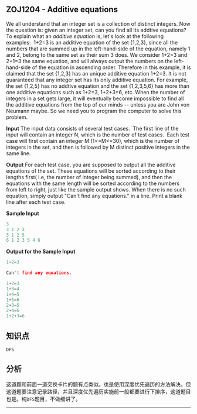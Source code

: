 ## ZOJ1204 - Additive equations

We all understand that an integer set is a collection of distinct integers. Now the question is: given an integer set, can you find all its addtive equations? To explain what an *additive equation* is, let's look at the following examples: 
1+2=3 is an additive equation of the set {1,2,3}, since all the numbers that are summed up in the left-hand-side of the equation, namely 1 and 2, belong to the same set as their sum 3 does. We consider 1+2=3 and 2+1=3 the same equation, and will always output the numbers on the left-hand-side of the equation in ascending order. Therefore in this example, it is claimed that the set {1,2,3} has an unique additive equation 1+2=3.
It is not guaranteed that any integer set has its only additive equation. For example, the set {1,2,5} has no addtive equation and the set {1,2,3,5,6} has more than one additive equations such as 1+2=3, 1+2+3=6, etc. When the number of integers in a set gets large, it will eventually become impossible to find all the additive equations from the top of our minds -- unless you are John von Neumann maybe. So we need you to program the computer to solve this problem.

**Input**
The input data consists of several test cases. 
The first line of the input will contain an integer N, which is the number of test cases. 
Each test case will first contain an integer M (1<=M<=30), which is the number of integers in the set, and then is followed by M distinct positive integers in the same line.

**Output**
For each test case, you are supposed to output all the additive equations of the set. These equations will be sorted according to their lengths first( i.e, the number of integer being summed), and then the equations with the same length will be sorted according to the numbers from left to right, just like the sample output shows. When there is no such equation, simply output "Can't find any equations." in a line. Print a blank line after each test case.

**Sample Input**

``` c
3
3 1 2 3
3 1 2 5
6 1 2 3 5 4 6
```

**Output for the Sample Input**

```c
1+2=3

Can't find any equations.

1+2=3
1+3=4
1+4=5
1+5=6
2+3=5
2+4=6
1+2+3=6
```



## 知识点

`DFS`

## 分析

这道题和前面一道交换卡片的题有点类似。也是使用深度优先遍历的方法解决。但这道题要注意记录路径，并且深度优先遍历实施前一般都要进行下排序，这道题目也是。纯`DFS`题目，不做细讲了。

---

